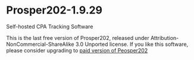 # Prosper202-1.9.29
Self-hosted CPA Tracking Software

This is the last free version of Prosper202, released under Attribution-NonCommercial-ShareAlike 3.0 Unported license. If you like this software, please consider upgrading to [paid version of Peosper202](http://prosper.tracking202.com/apps/)
